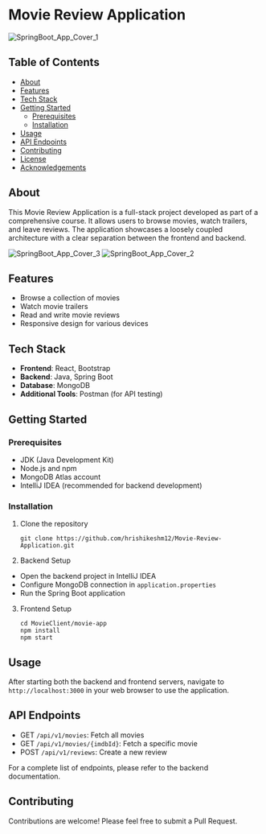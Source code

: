 
# Movie Review Application

![SpringBoot_App_Cover_1](https://github.com/user-attachments/assets/090ebb82-9586-4de5-b3d5-9863362b7d6d)


## Table of Contents
- [About](#about)
- [Features](#features)
- [Tech Stack](#tech-stack)
- [Getting Started](#getting-started)
  - [Prerequisites](#prerequisites)
  - [Installation](#installation)
- [Usage](#usage)
- [API Endpoints](#api-endpoints)
- [Contributing](#contributing)
- [License](#license)
- [Acknowledgements](#acknowledgements)

## About

This Movie Review Application is a full-stack project developed as part of a comprehensive course. It allows users to browse movies, watch trailers, and leave reviews. The application showcases a loosely coupled architecture with a clear separation between the frontend and backend.

![SpringBoot_App_Cover_3](https://github.com/user-attachments/assets/c245ce57-0ead-4bf5-a8a4-27fb0a65ed64)
![SpringBoot_App_Cover_2](https://github.com/user-attachments/assets/cfe83ca6-1b42-40ce-aefa-2288f55f9db5)


## Features

- Browse a collection of movies
- Watch movie trailers
- Read and write movie reviews
- Responsive design for various devices

## Tech Stack

- **Frontend**: React, Bootstrap
- **Backend**: Java, Spring Boot
- **Database**: MongoDB
- **Additional Tools**: Postman (for API testing)

## Getting Started

### Prerequisites

- JDK (Java Development Kit)
- Node.js and npm
- MongoDB Atlas account
- IntelliJ IDEA (recommended for backend development)

### Installation

1. Clone the repository
   ```
   git clone https://github.com/hrishikeshm12/Movie-Review-Application.git

   ```

2. Backend Setup
- Open the backend project in IntelliJ IDEA
- Configure MongoDB connection in `application.properties`
- Run the Spring Boot application

3. Frontend Setup
   ```
   cd MovieClient/movie-app
   npm install
   npm start

   ```

## Usage

After starting both the backend and frontend servers, navigate to `http://localhost:3000` in your web browser to use the application.

## API Endpoints

- GET `/api/v1/movies`: Fetch all movies
- GET `/api/v1/movies/{imdbId}`: Fetch a specific movie
- POST `/api/v1/reviews`: Create a new review

For a complete list of endpoints, please refer to the backend documentation.

## Contributing

Contributions are welcome! Please feel free to submit a Pull Request.

